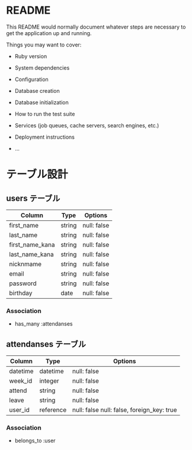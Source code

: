 # README

This README would normally document whatever steps are necessary to get the
application up and running.

Things you may want to cover:

* Ruby version

* System dependencies

* Configuration

* Database creation

* Database initialization

* How to run the test suite

* Services (job queues, cache servers, search engines, etc.)

* Deployment instructions

* ...

# テーブル設計

## users テーブル

| Column              | Type   | Options           |
| ------------------- | ------ | ----------------- |
| first_name          | string | null: false       | 
| last_name           | string | null: false       |
| first_name_kana     | string | null: false       | 
| last_name_kana      | string | null: false       |
| nicknmame           | string | null: false       |
| email               | string | null: false       |
| password            | string | null: false       |
| birthday            | date   | null: false       |

### Association

- has_many :attendanses


## attendanses テーブル

| Column            | Type      | Options                                    |
| ----------------- | --------- | ------------------------------------------ |
| datetime          | datetime  | null: false                                |
| week_id           | integer   | null: false                                |
| attend            | string    | null: false                                |
| leave             | string    | null: false                                |
| user_id           | reference | null: false null: false, foreign_key: true |

### Association

- belongs_to :user